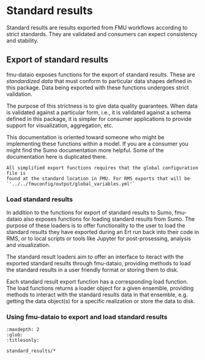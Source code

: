 # Standard results

Standard results are results exported from FMU workflows according to strict standards. They are validated and consumers can expect consistency and stability.

## Export of standard results
fmu-dataio exposes functions for the export of standard results. These are
_standardized data_ that must conform to particular data shapes defined in
this package. Data being exported with these functions undergoes strict
validation.

The purpose of this strictness is to give data quality guarantees. When data
is validated against a particular form, i.e., it is validated against a schema
defined in this package, it is simpler for consumer applications to provide
support for visualization, aggregation, etc.

This documentation is oriented toward someone who might be implementing these
functions within a model. If you are a consumer you might find the Sumo
documentation more helpful. Some of the documentation here is duplicated
there.

```{note}
All simplified export functions requires that the global configuration file is
found at the standard location in FMU. For RMS exports that will be
`'../../fmuconfig/output/global_variables.yml'`
```

### Load standard results
In addition to the functions for export of standard results to Sumo, fmu-dataio
also exposes functions for loading standard results from Sumo. The purpose of
these loaders is to offer functionality to the user to load the standard results they
have exported during an Ert run back into their code in RMS, or to local scripts or tools like
Jupyter for post-prosessing, analysis and visualization. 

The standard result loaders aim to offer an interface to iteract with the exported 
standard results through fmu-dataio, providing methods to load the standard results in a user friendly
format or storing them to disk.

Each standard result export function has a corresponding load function. The load functions returns
a loader object for a given ensemble, providing methods to interact with the standard results data
in that ensemble, e.g. getting the data object(s) for a specific realization or store the data to disk.

### Using fmu-dataio to export and load standard results
```{toctree}
:maxdepth: 2
:glob:
:titlesonly:

standard_results/*
```
